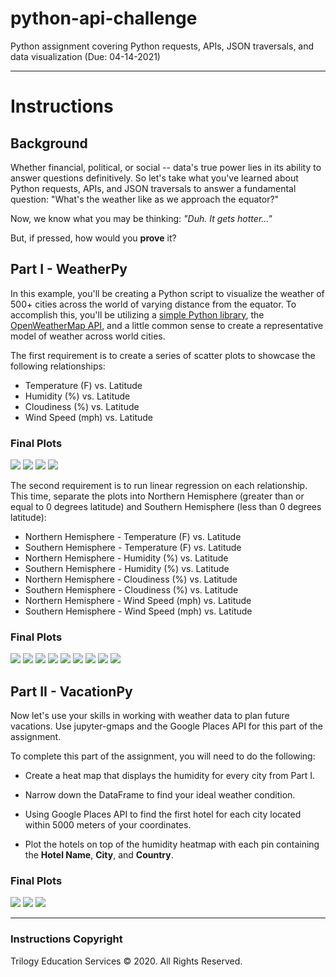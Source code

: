 # python-api-challenge
Python assignment covering Python requests, APIs, JSON traversals, and data visualization (Due: 04-14-2021)

--------------------

# Instructions

## Background

Whether financial, political, or social -- data's true power lies in its ability to answer questions definitively. So let's take what you've learned about Python requests, APIs, and JSON traversals to answer a fundamental question: "What's the weather like as we approach the equator?"

Now, we know what you may be thinking: _"Duh. It gets hotter..."_

But, if pressed, how would you **prove** it?


## Part I - WeatherPy

In this example, you'll be creating a Python script to visualize the weather of 500+ cities across the world of varying distance from the equator. To accomplish this, you'll be utilizing a [simple Python library](https://pypi.python.org/pypi/citipy), the [OpenWeatherMap API](https://openweathermap.org/api), and a little common sense to create a representative model of weather across world cities.

The first requirement is to create a series of scatter plots to showcase the following relationships:

* Temperature (F) vs. Latitude
* Humidity (%) vs. Latitude
* Cloudiness (%) vs. Latitude
* Wind Speed (mph) vs. Latitude

### Final Plots
![](WeatherPy/images/lat_vs_max_temp.png)
![](WeatherPy/images/lat_vs_humidity.png)
![](WeatherPy/images/lat_vs_cloudiness.png)
![](WeatherPy/images/lat_vs_wind.png)

The second requirement is to run linear regression on each relationship. This time, separate the plots into Northern Hemisphere (greater than or equal to 0 degrees latitude) and Southern Hemisphere (less than 0 degrees latitude):

* Northern Hemisphere - Temperature (F) vs. Latitude
* Southern Hemisphere - Temperature (F) vs. Latitude
* Northern Hemisphere - Humidity (%) vs. Latitude
* Southern Hemisphere - Humidity (%) vs. Latitude
* Northern Hemisphere - Cloudiness (%) vs. Latitude
* Southern Hemisphere - Cloudiness (%) vs. Latitude
* Northern Hemisphere - Wind Speed (mph) vs. Latitude
* Southern Hemisphere - Wind Speed (mph) vs. Latitude

### Final Plots

![](WeatherPy/images/northern_lat_vs_maxtemp_regress.png) ![](WeatherPy/images/southern_lat_vs_maxtemp_regress.png)
![](WeatherPy/images/northern_lat_vs_humidity_regress.png) ![](WeatherPy/images/southern_lat_vs_humidity_regress.png)
![](WeatherPy/images/lat_vs_humidity_regress_equator.png)
![](WeatherPy/images/northern_lat_vs_cloudiness_regress.png) ![](WeatherPy/images/southern_lat_vs_cloudiness_regress.png)
![](WeatherPy/images/northern_lat_vs_wind_regress.png) ![](WeatherPy/images/southern_lat_vs_wind_regress.png)

## Part II - VacationPy

Now let's use your skills in working with weather data to plan future vacations. Use jupyter-gmaps and the Google Places API for this part of the assignment.


To complete this part of the assignment, you will need to do the following:

* Create a heat map that displays the humidity for every city from Part I.

* Narrow down the DataFrame to find your ideal weather condition.

* Using Google Places API to find the first hotel for each city located within 5000 meters of your coordinates.

* Plot the hotels on top of the humidity heatmap with each pin containing the **Hotel Name**, **City**, and **Country**.

### Final Plots
![](VacationPy/images/initial_heat_layer.png)
![](VacationPy/images/marker_layer.png)
![](VacationPy/images/marker_info.png)



-------------------------
### Instructions Copyright

Trilogy Education Services © 2020. All Rights Reserved.
